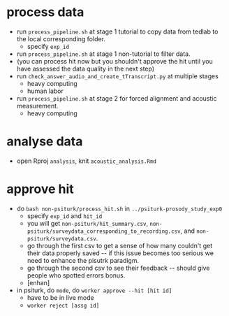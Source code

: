 # process data
+ run `process_pipeline.sh` at stage 1 tutorial to copy data from tedlab to the local corresponding folder.
  + specify `exp_id`
+ run `process_pipeline.sh` at stage 1 non-tutorial to filter data.
+ (you can process hit now but you shouldn't approve the hit until you have assessed the data quality in the next step)
+ run `check_answer_audio_and_create_tTranscript.py` at multiple stages
  + heavy computing
  + human labor
+ run `process_pipeline.sh` at stage 2 for forced alignment and acoustic measurement. 
  + heavy computing
# analyse data
+ open Rproj `analysis`, knit `acoustic_analysis.Rmd`
# approve hit
+ do `bash non-psiturk/process_hit.sh` in `../psiturk-prosody_study_exp0`
  + specify `exp_id` and `hit_id`
  + you will get `non-psiturk/hit_summary.csv`, `non-psiturk/surveydata_corresponding_to_recording.csv`, and `non-psiturk/surveydata.csv`. 
  + go through the first csv to get a sense of how many couldn't get their data properly saved -- if this issue becomes too 
serious we need to enhance the pisutrk paradigm.  
  + go through the second csv to see their feedback -- should give people who spotted errors bonus. 
  + [enhan]
+ in psiturk, do `mode`, do `worker approve --hit [hit id]`
  + have to be in live mode 
  + `worker reject [assg id]`

